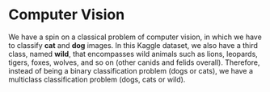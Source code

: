 # Computer Vision

We have a spin on a classical problem of computer vision, in which we have to classify **cat** and **dog** images. In this Kaggle dataset, we also have a third class, named **wild**, that encompasses wild animals such as lions, leopards, tigers, foxes, wolves, and so on (other canids and felids overall). Therefore, instead of being a binary classification problem (dogs or cats), we have a multiclass classification problem (dogs, cats or wild).
